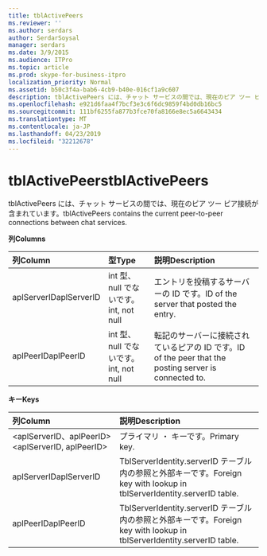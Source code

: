 ```yaml
---
title: tblActivePeers
ms.reviewer: ''
ms.author: serdars
author: SerdarSoysal
manager: serdars
ms.date: 3/9/2015
ms.audience: ITPro
ms.topic: article
ms.prod: skype-for-business-itpro
localization_priority: Normal
ms.assetid: b50c3f4a-bab6-4cb9-b40e-016cf1a9c607
description: tblActivePeers には、チャット サービスの間では、現在のピア ツー ピア接続が含まれています。
ms.openlocfilehash: e921d6faa4f7bcf3e3c6f6dc9859f4bd0db16bc5
ms.sourcegitcommit: 111bf6255fa877b3fce70fa8166e8ec5a6643434
ms.translationtype: MT
ms.contentlocale: ja-JP
ms.lasthandoff: 04/23/2019
ms.locfileid: "32212678"
---
```

# <a name="tblactivepeers"></a><span data-ttu-id="1e87e-103">tblActivePeers</span><span class="sxs-lookup"><span data-stu-id="1e87e-103">tblActivePeers</span></span>
 
<span data-ttu-id="1e87e-104">tblActivePeers には、チャット サービスの間では、現在のピア ツー ピア接続が含まれています。</span><span class="sxs-lookup"><span data-stu-id="1e87e-104">tblActivePeers contains the current peer-to-peer connections between chat services.</span></span>
  
<span data-ttu-id="1e87e-105">**列**</span><span class="sxs-lookup"><span data-stu-id="1e87e-105">**Columns**</span></span>

|<span data-ttu-id="1e87e-106">**列**</span><span class="sxs-lookup"><span data-stu-id="1e87e-106">**Column**</span></span>|<span data-ttu-id="1e87e-107">**型**</span><span class="sxs-lookup"><span data-stu-id="1e87e-107">**Type**</span></span>|<span data-ttu-id="1e87e-108">**説明**</span><span class="sxs-lookup"><span data-stu-id="1e87e-108">**Description**</span></span>|
|:-----|:-----|:-----|
|<span data-ttu-id="1e87e-109">aplServerID</span><span class="sxs-lookup"><span data-stu-id="1e87e-109">aplServerID</span></span>  <br/> |<span data-ttu-id="1e87e-110">int 型、null でないです。</span><span class="sxs-lookup"><span data-stu-id="1e87e-110">int, not null</span></span>  <br/> |<span data-ttu-id="1e87e-111">エントリを投稿するサーバーの ID です。</span><span class="sxs-lookup"><span data-stu-id="1e87e-111">ID of the server that posted the entry.</span></span>  <br/> |
|<span data-ttu-id="1e87e-112">aplPeerID</span><span class="sxs-lookup"><span data-stu-id="1e87e-112">aplPeerID</span></span>  <br/> |<span data-ttu-id="1e87e-113">int 型、null でないです。</span><span class="sxs-lookup"><span data-stu-id="1e87e-113">int, not null</span></span>  <br/> |<span data-ttu-id="1e87e-114">転記のサーバーに接続されているピアの ID です。</span><span class="sxs-lookup"><span data-stu-id="1e87e-114">ID of the peer that the posting server is connected to.</span></span>  <br/> |
   
<span data-ttu-id="1e87e-115">**キー**</span><span class="sxs-lookup"><span data-stu-id="1e87e-115">**Keys**</span></span>

|<span data-ttu-id="1e87e-116">**列**</span><span class="sxs-lookup"><span data-stu-id="1e87e-116">**Column**</span></span>|<span data-ttu-id="1e87e-117">**説明**</span><span class="sxs-lookup"><span data-stu-id="1e87e-117">**Description**</span></span>|
|:-----|:-----|
|<span data-ttu-id="1e87e-118">\<aplServerID、aplPeerID\></span><span class="sxs-lookup"><span data-stu-id="1e87e-118">\<aplServerID, aplPeerID\></span></span>  <br/> |<span data-ttu-id="1e87e-119">プライマリ ・ キーです。</span><span class="sxs-lookup"><span data-stu-id="1e87e-119">Primary key.</span></span>  <br/> |
|<span data-ttu-id="1e87e-120">aplServerID</span><span class="sxs-lookup"><span data-stu-id="1e87e-120">aplServerID</span></span>  <br/> |<span data-ttu-id="1e87e-121">TblServerIdentity.serverID テーブル内の参照と外部キーです。</span><span class="sxs-lookup"><span data-stu-id="1e87e-121">Foreign key with lookup in tblServerIdentity.serverID table.</span></span>  <br/> |
|<span data-ttu-id="1e87e-122">aplPeerID</span><span class="sxs-lookup"><span data-stu-id="1e87e-122">aplPeerID</span></span>  <br/> |<span data-ttu-id="1e87e-123">TblServerIdentity.serverID テーブル内の参照と外部キーです。</span><span class="sxs-lookup"><span data-stu-id="1e87e-123">Foreign key with lookup in tblServerIdentity.serverID table.</span></span>  <br/> |
   


